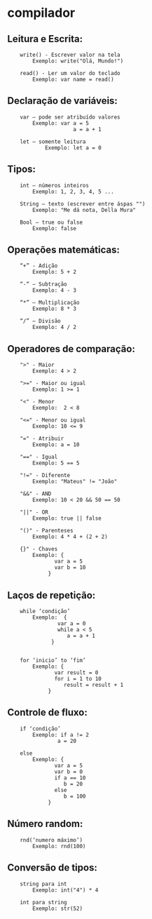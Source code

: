 # compilador
 
## Leitura e Escrita:

		write() - Escrever valor na tela
			Exemplo: write("Olá, Mundo!")	   
     		
		read() - Ler um valor do teclado
			Exemplo: var name = read()
     
## Declaração de variáveis:

		var – pode ser atribuído valores
			Exemplo: var a = 5
                		 a = a + 1
                 
		let – somente leitura
        		Exemplo: let a = 0

## Tipos:

		int – números inteiros
			Exemplo: 1, 2, 3, 4, 5 ...
	
		String – texto (escrever entre áspas "")
			Exemplo: "Me dá nota, Della Mura"
	 
		Bool – true ou false
			Exemplo: false

## Operações matemáticas:

		“+” - Adição
			Exemplo: 5 + 2
         
		“-“ – Subtração
			Exemplo: 4 - 3
	          
		“*” – Multiplicação
			Exemplo: 8 * 3
	 
		“/” – Divisão
			Exemplo: 4 / 2

## Operadores de comparação:

		">" - Maior
			Exemplo: 4 > 2
 
		">=" - Maior ou igual
			Exemplo: 1 >= 1
	 
		"<" - Menor
			Exemplo:  2 < 8
	      
		"<=" - Menor ou igual
			Exemplo: 10 <= 9
	 
		"=" - Atribuir
			Exemplo: a = 10
	 
		"==" - Igual
			Exemplo: 5 == 5
 
		"!=" - Diferente
			Exemplo: "Mateus" != "João"
	 
		"&&" - AND
			Exemplo: 10 < 20 && 50 == 50
 
		"||" - OR
			Exemplo: true || false
	 
		"()" - Parenteses
			Exemplo: 4 * 4 + (2 + 2)
	 
		{}" - Chaves
			Exemplo: {
				   var a = 5
				   var b = 10
				 }
	 
## Laços de repetição:

		while ‘condição’
			Exemplo:  {
				    var a = 0
				    while a < 5
				       a = a + 1
				  }

	 
		for ‘inicio’ to ‘fim’
			Exemplo: {
				   var result = 0
				   for i = 1 to 10
				      result = result + 1
				 }


## Controle de fluxo:

		if ‘condição’
			Exemplo: if a != 2
				    a = 20
	 
		else 
			Exemplo: {
				   var a = 5
				   var b = 0
				   if a == 10
				      b = 20
				   else
				      b = 100
				 }



## Número random:

		rnd(‘numero máximo’)
			Exemplo: rnd(100)

## Conversão de tipos:
	 	
		string para int
			Exemplo: int("4") * 4
   
		int para string
			Exemplo: str(52)
